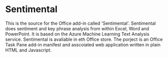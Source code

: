 # Sentimental
This is the source for the Office add-in called 'Sentimental'.
Sentimental does sentiment and key phrase analysis from within Excel, Word and PowerPoint. It is based on the Azure Machine Learning Text Analysis service.
Sentimental is avaliable in eth Office store.
The porject is an Office Task Pane add-in manifest and asscoiated web application written in plain HTML and Javascript.

